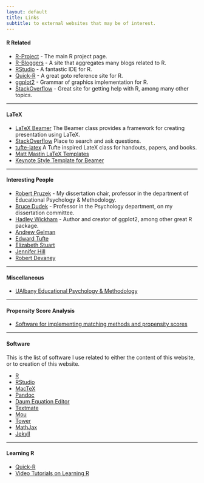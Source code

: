```yaml
---
layout: default
title: Links
subtitle: to external websites that may be of interest.
---
```


#### R Related

* [R-Project](http://www.r-project.org) - The main R project page.
* [R-Bloggers](http://r-bloggers.com) - A site that aggregates many blogs related to R.
* [RStudio](http://r-studio.com) - A fantastic IDE for R.
* [Quick-R](http://www.statmethods.net/) - A great goto reference site for R.
* [ggplot2](http://ggplot2.org) - Grammar of graphics implementation for R.
* [StackOverflow](http://stackoverflow.com/tags/r) - Great site for getting help with R, among many other topics.

____
#### LaTeX

* [LaTeX Beamer](https://bitbucket.org/rivanvx/beamer/wiki/Home) The Beamer class provides a framework for creating presentation using LaTeX.
* [StackOverflow](http://stackoverflow.com/tags/latex) Place to search and ask questions.
* [tufte-latex](http://code.google.com/p/tufte-latex/) A Tufte inspired LateX class for handouts, papers, and books.
* [Matt Mastin LaTeX Templates](https://sites.google.com/site/mattmastin/teaching/grsc-7700/latex-templates)
* [Keynote Style Template for Beamer](http://www.ucl.ac.uk/~ucbpeal/latexposter.html)

____
#### Interesting People

* [Robert Pruzek](http://rmpruzek.com) - My dissertation chair, professor in the department of Educational Psychology & Methodology.
* [Bruce Dudek](http://www.albany.edu/psychology/bcd/dudekclass.htm) - Professor in the Psychology department, on my dissertation committee.
* [Hadley Wickham](http://had.co.nz/) - Author and creator of ggplot2, among other great R package.
* [Andrew Gelman](http://andrewgelman.com/)
* [Edward Tufte](http://www.edwardtufte.com/tufte/)
* [Elizabeth Stuart](http://www.biostat.jhsph.edu/~estuart/)
* [Jennifer Hill](http://steinhardt.nyu.edu/faculty_bios/view/Jennifer_Hill)
* [Robert Devaney](http://math.bu.edu/people/bob/)

____
#### Miscellaneous

* [UAlbany Educational Psychology & Methodology](http://albany.edu/educational_psychology)

____
#### Propensity Score Analysis
* [Software for implementing matching methods and propensity scores](http://www.biostat.jhsph.edu/~estuart/propensityscoresoftware.html)

____
#### Software

This is the list of software I use related to either the content of this website, or to creation of this website.

* [R](http://www.r-project.org)
* [RStudio](http://www.rstudio.com)
* [MacTeX](http://tug.org/mactex/)
* [Pandoc](http://johnmacfarlane.net/pandoc/)
* [Daum Equation Editor](http://www.daumcorp.com/DaumEng/main.daum)
* [Textmate](http://macromates.com/)
* [Mou](http://mouapp.com/)
* [Tower](http://www.git-tower.com/)
* [MathJax](http://www.mathjax.org/)
* [Jekyll](https://github.com/mojombo/jekyll)

____
#### Learning R

* [Quick-R](http://statmethods.net/)
* [Video Tutorials on Learning R](http://www.twotorials.com/)
